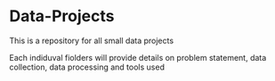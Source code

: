 # Data-Projects

This is a repository for all small data projects

Each indiduval fiolders will provide details on problem statement, data collection, data processing and tools used 
